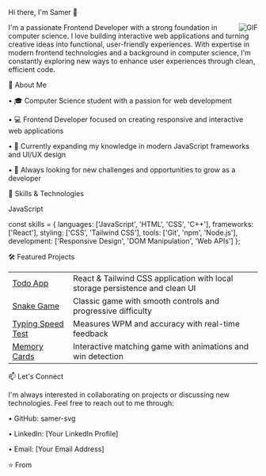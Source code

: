 Hi there, I'm Samer 👋

<img align="right" alt="GIF" src="https://i.pinimg.com/originals/e4/26/70/e426702edf874b181aced1e2fa5c6cde.gif">

I'm a passionate Frontend Developer with a strong foundation in computer science. I love building interactive web applications and turning creative ideas into functional, user-friendly experiences. With expertise in modern frontend technologies and a background in computer science, I'm constantly exploring new ways to enhance user experiences through clean, efficient code.

🚀 About Me

•
🎓 Computer Science student with a passion for web development

•
💻 Frontend Developer focused on creating responsive and interactive web applications

•
🌱 Currently expanding my knowledge in modern JavaScript frameworks and UI/UX design

•
🔭 Always looking for new challenges and opportunities to grow as a developer

💼 Skills & Technologies

JavaScript


const skills = {
  languages: ['JavaScript', 'HTML', 'CSS', 'C++'],
  frameworks: ['React'],
  styling: ['CSS', 'Tailwind CSS'],
  tools: ['Git', 'npm', 'Node.js'],
  development: ['Responsive Design', 'DOM Manipulation', 'Web APIs']
};


🛠️ Featured Projects

<table>
  <tr>
    <td><a href="https://github.com/samer-svg/todo-app">Todo App</a></td>
    <td>React & Tailwind CSS application with local storage persistence and clean UI</td>
  </tr>
  <tr>
    <td><a href="https://github.com/samer-svg/snake-game">Snake Game</a></td>
    <td>Classic game with smooth controls and progressive difficulty</td>
  </tr>
  <tr>
    <td><a href="https://github.com/samer-svg/typing-speed-test">Typing Speed Test</a></td>
    <td>Measures WPM and accuracy with real-time feedback</td>
  </tr>
  <tr>
    <td><a href="https://github.com/samer-svg/Memory-Cards">Memory Cards</a></td>
    <td>Interactive matching game with animations and win detection</td>
  </tr>
</table>

📫 Let's Connect

I'm always interested in collaborating on projects or discussing new technologies. Feel free to reach out to me through:

•
GitHub: samer-svg

•
LinkedIn: [Your LinkedIn Profile]

•
Email: [Your Email Address]





⭐️ From 

